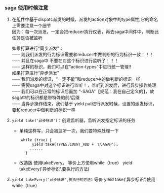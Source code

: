### saga 使用时候注意

1. 在组件中基于dispatc派发的时候，派发的action对象中的type属性,它的命名上需要注意一个细节<br/>
   因为：每一次派发，一定会把reducer执行仪表，再去saga中间件中，判断此任务是否被监听<br />

   如果打算进行“同步派发”：<br />
   ---- 则我们派发的行为标识需要和reducer中做判断的行为标识一致！！！<br />
   ---- 并且在saga中 不要在对这个标识进行监听了！！！<br />
   ---- 这样的标识，我们可以在“action-types”中进行统一管理!!<br />
   如果打算进行“异步派发”<br />
   ---- 我们派发的标识，“一定不能”和reducer中的做判断的标识一样<br />
   ---- 需要saga中对这个标识进行监听！，监听到派发后，进行异步操作处理<br />
   ---- 我们可以在正常的标识后面加 “-SAGA”【规范：我在自己定义的】，故saga中的标识都是带特殊的前/后缀<br />
   ---- 当异步操作结束，我们基于 yield put进行派发时候，设置的派发标识，要和reducer中做判断的标识一样

2. `yield take('异步标识')`：创建监听器，监听派发指定标识的任务

   - 单纯这样写，只会被监听一次，我们要特殊处理一下

   ```
       while (true) {
            yield take(TYPES.COUNT_ADD + '@SAGA@');
           ......
         }
   ```

   - 改造版 使用takeEvery， 等价上方使用while（true）
     yield takeEvery('异步标识',要执行的方法)
3. `yield takeEvery('异步标识',要执行的方法)`  等价 yield take('异步标识')使用while（true）